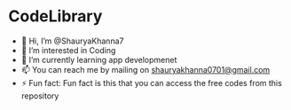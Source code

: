 # CodeLibrary
- 👋 Hi, I’m @ShauryaKhanna7
- 👀 I’m interested in Coding 
- 🌱 I’m currently learning app developmenet
- 📫 You can reach me by mailing on shauryakhanna0701@gmail.com
- ⚡ Fun fact: Fun fact is this that you can access the free codes from this repository
